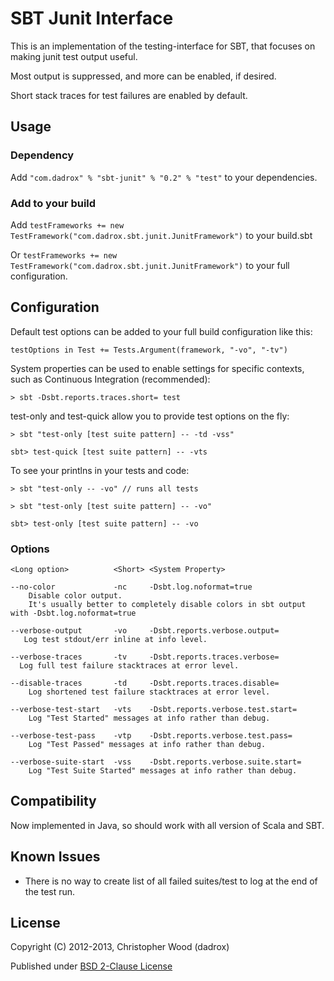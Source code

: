 # SBT Junit Interface

This is an implementation of the testing-interface for SBT, that focuses on making junit test output useful.

Most output is suppressed, and more can be enabled, if desired.

Short stack traces for test failures are enabled by default.

## Usage

### Dependency

Add `"com.dadrox" % "sbt-junit" % "0.2" % "test"` to your dependencies.

### Add to your build 

Add `testFrameworks += new TestFramework("com.dadrox.sbt.junit.JunitFramework")` to your build.sbt

Or `testFrameworks += new TestFramework("com.dadrox.sbt.junit.JunitFramework")` to your full configuration.

## Configuration 

Default test options can be added to your full build configuration like this:

    testOptions in Test += Tests.Argument(framework, "-vo", "-tv")

System properties can be used to enable settings for specific contexts, such as Continuous Integration (recommended):

    > sbt -Dsbt.reports.traces.short= test

test-only and test-quick allow you to provide test options on the fly:

    > sbt "test-only [test suite pattern] -- -td -vss"

    sbt> test-quick [test suite pattern] -- -vts

To see your printlns in your tests and code:

    > sbt "test-only -- -vo" // runs all tests
    
    > sbt "test-only [test suite pattern] -- -vo"

    sbt> test-only [test suite pattern] -- -vo

### Options
    
    <Long option>          <Short> <System Property>
    
    --no-color             -nc     -Dsbt.log.noformat=true
        Disable color output.
        It's usually better to completely disable colors in sbt output with -Dsbt.log.noformat=true
        
    --verbose-output       -vo     -Dsbt.reports.verbose.output=     
       Log test stdout/err inline at info level.
       
    --verbose-traces       -tv     -Dsbt.reports.traces.verbose=
      Log full test failure stacktraces at error level.
      
    --disable-traces       -td     -Dsbt.reports.traces.disable=
        Log shortened test failure stacktraces at error level.
        
    --verbose-test-start   -vts    -Dsbt.reports.verbose.test.start=
        Log "Test Started" messages at info rather than debug.
        
    --verbose-test-pass    -vtp    -Dsbt.reports.verbose.test.pass=
        Log "Test Passed" messages at info rather than debug.
        
    --verbose-suite-start  -vss    -Dsbt.reports.verbose.suite.start=
        Log "Test Suite Started" messages at info rather than debug.

## Compatibility

Now implemented in Java, so should work with all version of Scala and SBT.

## Known Issues

 * There is no way to create list of all failed suites/test to log at the end of the test run. 

## License

Copyright (C) 2012-2013, Christopher Wood (dadrox)

Published under [BSD 2-Clause License](http://opensource.org/licenses/BSD-2-Clause)

